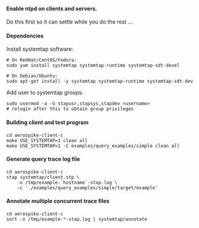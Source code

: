 
#### Enable ntpd on clients and servers.

Do this first so it can settle while you do the rest ...


#### Dependencies

Install systemtap software:

    # On RedHat/CentOS/Fedora:
    sudo yum install systemtap systemtap-runtime systemtap-sdt-devel

    # On Debian/Ubuntu:
    sudo apt-get install -y systemtap systemtap-runtime systemtap-sdt-dev


Add user to systemtap groups:

    sudo usermod -a -G stapusr,stapsys,stapdev <username>
    # relogin after this to obtain group privileges


#### Building client and test program

    cd aerospike-client-c
    make USE_SYSTEMTAP=1 clean all
    make USE_SYSTEMTAP=1 -C examples/query_examples/simple clean all


#### Generate query trace log file

    cd aerospike-client-c
    stap systemtap/client.stp \
        -o /tmp/example-`hostname`-stap.log \
        -c './examples/query_examples/simple/target/example'


#### Annotate multiple concurrent trace files

    cd aerospike-client-c
    sort -n /tmp/example-*-stap.log | systemtap/annotate 

